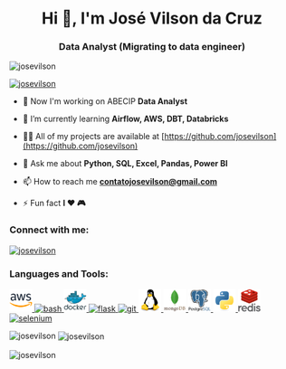 <h1 align="center">Hi 👋, I'm José Vilson da Cruz</h1>
<h3 align="center">Data Analyst (Migrating to data engineer)</h3>

<p align="left"> <img src="https://komarev.com/ghpvc/?username=josevilson&label=Profile%20views&color=0e75b6&style=flat" alt="josevilson" /> </p>

<p align="left"> <a href="https://github.com/ryo-ma/github-profile-trophy"><img src="https://github-profile-trophy.vercel.app/?username=josevilson" alt="josevilson" /></a> </p>

- 🔭 Now I'm working on ABECIP **Data Analyst**

- 🌱 I’m currently learning **Airflow, AWS, DBT, Databricks**

- 👨‍💻 All of my projects are available at [https://github.com/josevilson](https://github.com/josevilson)

- 💬 Ask me about **Python, SQL, Excel, Pandas, Power BI**

- 📫 How to reach me **contatojosevilson@gmail.com**

- ⚡ Fun fact **I ❤️ 🎮**

<h3 align="left">Connect with me:</h3>
<p align="left">
<a href="https://linkedin.com/in/josevilson" target="blank"><img align="center" src="https://raw.githubusercontent.com/rahuldkjain/github-profile-readme-generator/master/src/images/icons/Social/linked-in-alt.svg" alt="josevilson" height="30" width="40" /></a>
</p>

<h3 align="left">Languages and Tools:</h3>
<p align="left"> <a href="https://aws.amazon.com" target="_blank" rel="noreferrer"> <img src="https://raw.githubusercontent.com/devicons/devicon/master/icons/amazonwebservices/amazonwebservices-original-wordmark.svg" alt="aws" width="40" height="40"/> </a> <a href="https://www.gnu.org/software/bash/" target="_blank" rel="noreferrer"> <img src="https://www.vectorlogo.zone/logos/gnu_bash/gnu_bash-icon.svg" alt="bash" width="40" height="40"/> </a> <a href="https://www.docker.com/" target="_blank" rel="noreferrer"> <img src="https://raw.githubusercontent.com/devicons/devicon/master/icons/docker/docker-original-wordmark.svg" alt="docker" width="40" height="40"/> </a> <a href="https://flask.palletsprojects.com/" target="_blank" rel="noreferrer"> <img src="https://www.vectorlogo.zone/logos/pocoo_flask/pocoo_flask-icon.svg" alt="flask" width="40" height="40"/> </a> <a href="https://git-scm.com/" target="_blank" rel="noreferrer"> <img src="https://www.vectorlogo.zone/logos/git-scm/git-scm-icon.svg" alt="git" width="40" height="40"/> </a> <a href="https://www.linux.org/" target="_blank" rel="noreferrer"> <img src="https://raw.githubusercontent.com/devicons/devicon/master/icons/linux/linux-original.svg" alt="linux" width="40" height="40"/> </a> <a href="https://www.mongodb.com/" target="_blank" rel="noreferrer"> <img src="https://raw.githubusercontent.com/devicons/devicon/master/icons/mongodb/mongodb-original-wordmark.svg" alt="mongodb" width="40" height="40"/> </a> <a href="https://www.postgresql.org" target="_blank" rel="noreferrer"> <img src="https://raw.githubusercontent.com/devicons/devicon/master/icons/postgresql/postgresql-original-wordmark.svg" alt="postgresql" width="40" height="40"/> </a> <a href="https://www.python.org" target="_blank" rel="noreferrer"> <img src="https://raw.githubusercontent.com/devicons/devicon/master/icons/python/python-original.svg" alt="python" width="40" height="40"/> </a> <a href="https://redis.io" target="_blank" rel="noreferrer"> <img src="https://raw.githubusercontent.com/devicons/devicon/master/icons/redis/redis-original-wordmark.svg" alt="redis" width="40" height="40"/> </a> <a href="https://www.selenium.dev" target="_blank" rel="noreferrer"> <img src="https://raw.githubusercontent.com/detain/svg-logos/780f25886640cef088af994181646db2f6b1a3f8/svg/selenium-logo.svg" alt="selenium" width="40" height="40"/> </a> </p>

<p><img align="left" src="https://github-readme-stats.vercel.app/api/top-langs?username=josevilson&show_icons=true&locale=en&layout=compact" alt="josevilson" /></p>

<p>&nbsp;<img align="center" src="https://github-readme-stats.vercel.app/api?username=josevilson&show_icons=true&locale=en" alt="josevilson" /></p>

<p><img align="center" src="https://github-readme-streak-stats.herokuapp.com/?user=josevilson&" alt="josevilson" /></p>

